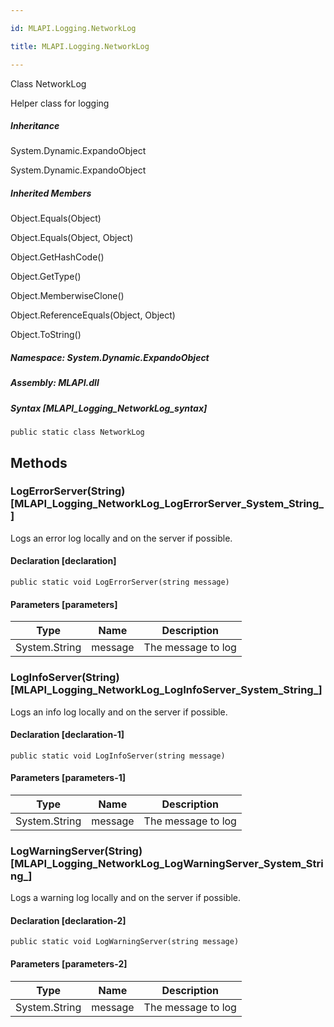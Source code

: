 ```yaml
---

id: MLAPI.Logging.NetworkLog

title: MLAPI.Logging.NetworkLog

---
```


Class NetworkLog

<div class="markdown level0 summary" markdown="1">

Helper class for logging

</div>

<div class="markdown level0 conceptual" markdown="1">

</div>

<div class="inheritance" markdown="1">

##### Inheritance

<div class="level0" markdown="1">

System.Dynamic.ExpandoObject

</div>

<div class="level1" markdown="1">

System.Dynamic.ExpandoObject

</div>

</div>

<div class="inheritedMembers" markdown="1">

##### Inherited Members

<div markdown="1">

Object.Equals(Object)

</div>

<div markdown="1">

Object.Equals(Object, Object)

</div>

<div markdown="1">

Object.GetHashCode()

</div>

<div markdown="1">

Object.GetType()

</div>

<div markdown="1">

Object.MemberwiseClone()

</div>

<div markdown="1">

Object.ReferenceEquals(Object, Object)

</div>

<div markdown="1">

Object.ToString()

</div>

</div>

##### **Namespace**: System.Dynamic.ExpandoObject

##### **Assembly**: MLAPI.dll

##### Syntax [MLAPI_Logging_NetworkLog_syntax]

    public static class NetworkLog

## Methods 

### LogErrorServer(String) [MLAPI_Logging_NetworkLog_LogErrorServer_System_String_]

<div class="markdown level1 summary" markdown="1">

Logs an error log locally and on the server if possible.

</div>

<div class="markdown level1 conceptual" markdown="1">

</div>

#### Declaration [declaration]

    public static void LogErrorServer(string message)

#### Parameters [parameters]

| Type          | Name    | Description        |
|---------------|---------|--------------------|
| System.String | message | The message to log |

### LogInfoServer(String) [MLAPI_Logging_NetworkLog_LogInfoServer_System_String_]

<div class="markdown level1 summary" markdown="1">

Logs an info log locally and on the server if possible.

</div>

<div class="markdown level1 conceptual" markdown="1">

</div>

#### Declaration [declaration-1]

    public static void LogInfoServer(string message)

#### Parameters [parameters-1]

| Type          | Name    | Description        |
|---------------|---------|--------------------|
| System.String | message | The message to log |

### LogWarningServer(String) [MLAPI_Logging_NetworkLog_LogWarningServer_System_String_]

<div class="markdown level1 summary" markdown="1">

Logs a warning log locally and on the server if possible.

</div>

<div class="markdown level1 conceptual" markdown="1">

</div>

#### Declaration [declaration-2]

    public static void LogWarningServer(string message)

#### Parameters [parameters-2]

| Type          | Name    | Description        |
|---------------|---------|--------------------|
| System.String | message | The message to log |

